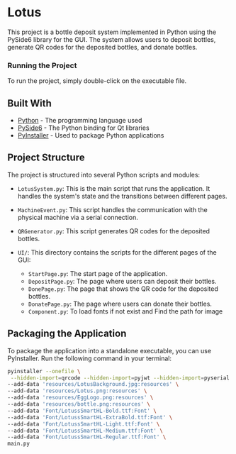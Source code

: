 # Lotus

This project is a bottle deposit system implemented in Python using the PySide6 library for the GUI. The system allows users to deposit bottles, generate QR codes for the deposited bottles, and donate bottles.

### Running the Project

To run the project, simply double-click on the executable file.

## Built With

* [Python](https://www.python.org/) - The programming language used
* [PySide6](https://www.qt.io/qt-for-python) - The Python binding for Qt libraries
* [PyInstaller](https://www.pyinstaller.org/) - Used to package Python applications

## Project Structure

The project is structured into several Python scripts and modules:

- `LotusSystem.py`: This is the main script that runs the application. It handles the system's state and the transitions between different pages.

- `MachineEvent.py`: This script handles the communication with the physical machine via a serial connection.

- `QRGenerator.py`: This script generates QR codes for the deposited bottles.

- `UI/`: This directory contains the scripts for the different pages of the GUI:
  - `StartPage.py`: The start page of the application.
  - `DepositPage.py`: The page where users can deposit their bottles.
  - `DonePage.py`: The page that shows the QR code for the deposited bottles.
  - `DonatePage.py`: The page where users can donate their bottles.
  - `Component.py`: To load fonts if not exist and Find the path for image

## Packaging the Application

To package the application into a standalone executable, you can use PyInstaller. Run the following command in your terminal:

```bash
pyinstaller --onefile \
 --hidden-import=qrcode --hidden-import=pyjwt --hidden-import=pyserial --hidden-import=PySide6 --hidden-import=getmac \
--add-data 'resources/LotusBackground.jpg:resources' \
--add-data 'resources/Lotus.png:resources' \
--add-data 'resources/EggLogo.png:resources' \
--add-data 'resources/bottle.png:resources' \
--add-data 'Font/LotussSmartHL-Bold.ttf:Font' \
--add-data 'Font/LotussSmartHL-ExtraBold.ttf:Font' \
--add-data 'Font/LotussSmartHL-Light.ttf:Font' \
--add-data 'Font/LotussSmartHL-Medium.ttf:Font' \
--add-data 'Font/LotussSmartHL-Regular.ttf:Font' \
main.py
